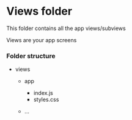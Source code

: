 # Views folder

This folder contains all the app views/subviews

Views are your app screens

### Folder structure

* views

  * app

    * index.js
    * styles.css

  * ...
